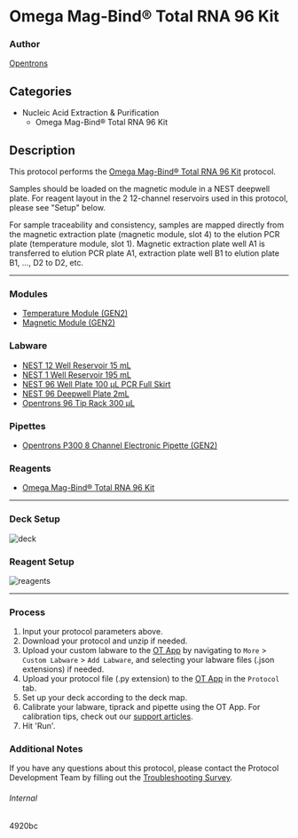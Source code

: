 # Omega Mag-Bind® Total RNA 96 Kit

### Author
[Opentrons](https://opentrons.com/)



## Categories
* Nucleic Acid Extraction & Purification
    * Omega Mag-Bind® Total RNA 96 Kit

## Description

This protocol performs the [Omega Mag-Bind® Total RNA 96 Kit](https://www.omegabiotek.com/product/total-cellular-rna-mag-bind-total-rna-96//?utm_source=google&utm_medium=ppc&utm_campaign=128157293756&utm_term=total%20rna%20extraction%20kit&utm_content=b&gclid=Cj0KCQjw-daUBhCIARIsALbkjSb5Gx-Bz7K1R_Dw_ePhpzhX8NNtwe_9GP1LXR7SfOaeOHWgEnehFE4aAtRVEALw_wcB) protocol.

Samples should be loaded on the magnetic module in a NEST deepwell plate. For reagent layout in the 2 12-channel reservoirs used in this protocol, please see "Setup" below.

For sample traceability and consistency, samples are mapped directly from the magnetic extraction plate (magnetic module, slot 4) to the elution PCR plate (temperature module, slot 1). Magnetic extraction plate well A1 is transferred to elution PCR plate A1, extraction plate well B1 to elution plate B1, ..., D2 to D2, etc.


---

### Modules
* [Temperature Module (GEN2)](https://shop.opentrons.com/collections/hardware-modules/products/tempdeck)
* [Magnetic Module (GEN2)](https://shop.opentrons.com/collections/hardware-modules/products/magdeck)

### Labware
* [NEST 12 Well Reservoir 15 mL](https://labware.opentrons.com/nest_12_reservoir_15ml)
* [NEST 1 Well Reservoir 195 mL](https://labware.opentrons.com/nest_1_reservoir_195ml)
* [NEST 96 Well Plate 100 µL PCR Full Skirt](https://labware.opentrons.com/nest_96_wellplate_100ul_pcr_full_skirt)
* [NEST 96 Deepwell Plate 2mL](https://labware.opentrons.com/nest_96_wellplate_2ml_deep)
* [Opentrons 96 Tip Rack 300 µL](https://shop.opentrons.com/opentrons-300ul-tips-1000-refills/)

### Pipettes
* [Opentrons P300 8 Channel Electronic Pipette (GEN2)](https://shop.opentrons.com/8-channel-electronic-pipette/)

### Reagents
* [Omega Mag-Bind® Total RNA 96 Kit](https://www.omegabiotek.com/product/total-cellular-rna-mag-bind-total-rna-96//?utm_source=google&utm_medium=ppc&utm_campaign=128157293756&utm_term=total%20rna%20extraction%20kit&utm_content=b&gclid=Cj0KCQjw-daUBhCIARIsALbkjSb5Gx-Bz7K1R_Dw_ePhpzhX8NNtwe_9GP1LXR7SfOaeOHWgEnehFE4aAtRVEALw_wcB)

---

### Deck Setup
![deck](https://opentrons-protocol-library-website.s3.amazonaws.com/custom-README-images/4920bc/deck2.png)

### Reagent Setup
![reagents](https://opentrons-protocol-library-website.s3.amazonaws.com/custom-README-images/4920bc/reagents2.png)

---

### Process
1. Input your protocol parameters above.
2. Download your protocol and unzip if needed.
3. Upload your custom labware to the [OT App](https://opentrons.com/ot-app) by navigating to `More` > `Custom Labware` > `Add Labware`, and selecting your labware files (.json extensions) if needed.
4. Upload your protocol file (.py extension) to the [OT App](https://opentrons.com/ot-app) in the `Protocol` tab.
5. Set up your deck according to the deck map.
6. Calibrate your labware, tiprack and pipette using the OT App. For calibration tips, check out our [support articles](https://support.opentrons.com/en/collections/1559720-guide-for-getting-started-with-the-ot-2).
7. Hit 'Run'.

### Additional Notes
If you have any questions about this protocol, please contact the Protocol Development Team by filling out the [Troubleshooting Survey](https://protocol-troubleshooting.paperform.co/).

###### Internal
4920bc

